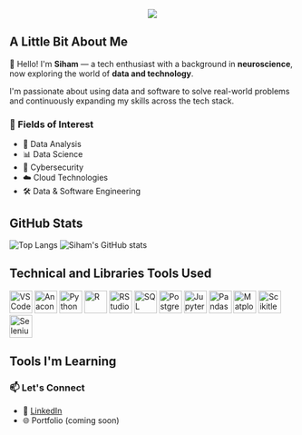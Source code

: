 <p align="center">
  <img src="https://capsule-render.vercel.app/api?text=Welcome%20to%20My%20GitHub!%20👩🏽‍💻&animation=fadeIn&type=waving&color=gradient&height=100"/>
</p>

## A Little Bit About Me

👋 Hello! I'm **Siham** — a tech enthusiast with a background in **neuroscience**, now exploring the world of **data and technology**.

I'm passionate about using data and software to solve real-world problems and continuously expanding my skills across the tech stack.

### 🚀 Fields of Interest

- 🧠 Data Analysis  
- 📊 Data Science    
- 🔐 Cybersecurity
- ☁️ Cloud Technologies 
- 🛠️ Data & Software Engineering

## GitHub Stats
![Top Langs](https://github-readme-stats.vercel.app/api/top-langs/?username=sihamnimale&layout=compact)
![Siham's GitHub stats](https://github-readme-stats.vercel.app/api?username=sihamnimale&show_icons=true&theme=transparent)


## Technical and Libraries Tools Used
<p align="left">
  <img src="https://cdn.jsdelivr.net/gh/devicons/devicon/icons/vscode/vscode-original.svg" alt="VSCode" width="40" height="40"/>
  <img src="https://cdn.jsdelivr.net/gh/devicons/devicon@latest/icons/anaconda/anaconda-original.svg" alt="Anaconda" width="40" height="40"/>
  <img src="https://cdn.jsdelivr.net/gh/devicons/devicon@latest/icons/python/python-original.svg" alt="Python" width="40" height="40"/>
  <img src="https://cdn.jsdelivr.net/gh/devicons/devicon/icons/r/r-original.svg" alt="R" width="40" height="40"/>
  <img src="https://cdn.jsdelivr.net/gh/devicons/devicon@latest/icons/rstudio/rstudio-original.svg" alt="RStudio" width="40" height="40"/>
  <img src="https://cdn.jsdelivr.net/gh/devicons/devicon@latest/icons/mysql/mysql-original-wordmark.svg" alt="SQL" width="40" height="40"/>
  <img src="https://cdn.jsdelivr.net/gh/devicons/devicon@latest/icons/postgresql/postgresql-original.svg" alt="PostgreSQL" width="40" height="40"/>     
  <img src="https://cdn.jsdelivr.net/gh/devicons/devicon/icons/jupyter/jupyter-original.svg" alt="Jupyter" width="40" height="40"/>
  <img src="https://cdn.jsdelivr.net/gh/devicons/devicon/icons/pandas/pandas-original.svg" alt="Pandas" width="40" height="40"/>
  <img src="https://cdn.jsdelivr.net/gh/devicons/devicon@latest/icons/matplotlib/matplotlib-original.svg" alt="Matplotlib" width="40" height="40"/>
  <img src="https://cdn.jsdelivr.net/gh/devicons/devicon@latest/icons/scikitlearn/scikitlearn-original.svg" alt="Scikitlearn" width="40" height="40"/>
  <img src="https://cdn.jsdelivr.net/gh/devicons/devicon@latest/icons/selenium/selenium-original.svg" alt="Selenium" width="40" height="40"/>
</p>

## Tools I'm Learning

### 📫 Let's Connect

- 💼 [LinkedIn](https://www.linkedin.com/in/sihamnimale/)
- 🌐 Portfolio (coming soon)
